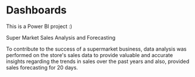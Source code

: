 # Dashboards

This is a Power BI project :)

Super Market Sales Analysis and Forecasting

To contribute to the success of a supermarket business, data analysis was performed on the store's sales data to provide valuable and accurate insights regarding the trends in sales over the past years and also, provided sales forecasting for 20 days.
